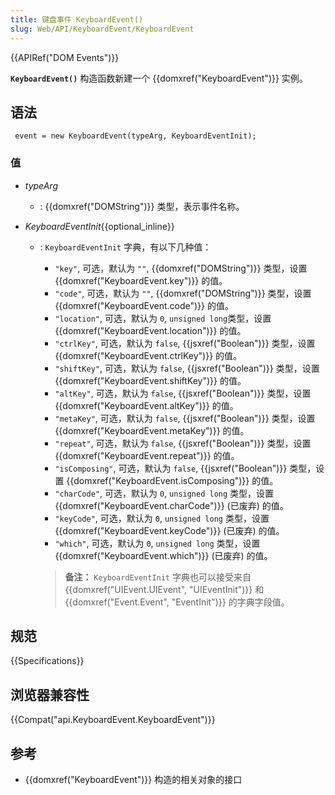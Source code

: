 ```yaml
---
title: 键盘事件 KeyboardEvent()
slug: Web/API/KeyboardEvent/KeyboardEvent
---
```

{{APIRef("DOM Events")}}

**`KeyboardEvent()`** 构造函数新建一个 {{domxref("KeyboardEvent")}} 实例。

## 语法

```
 event = new KeyboardEvent(typeArg, KeyboardEventInit);
```

### 值

- _typeArg_
  - : {{domxref("DOMString")}} 类型，表示事件名称。
- _KeyboardEventInit_{{optional_inline}}

  - : `KeyboardEventInit` 字典，有以下几种值：

    - `"key"`, 可选，默认为 `""`, {{domxref("DOMString")}} 类型，设置 {{domxref("KeyboardEvent.key")}} 的值。
    - `"code"`, 可选，默认为 `""`, {{domxref("DOMString")}} 类型，设置{{domxref("KeyboardEvent.code")}} 的值。
    - `"location"`, 可选，默认为 `0`, `unsigned long`类型，设置 {{domxref("KeyboardEvent.location")}} 的值。
    - `"ctrlKey"`, 可选，默认为 `false`, {{jsxref("Boolean")}} 类型，设置 {{domxref("KeyboardEvent.ctrlKey")}} 的值。
    - `"shiftKey"`, 可选，默认为 `false`, {{jsxref("Boolean")}} 类型，设置{{domxref("KeyboardEvent.shiftKey")}} 的值。
    - `"altKey"`, 可选，默认为 `false`, {{jsxref("Boolean")}} 类型，设置 {{domxref("KeyboardEvent.altKey")}} 的值。
    - `"metaKey"`, 可选，默认为 `false`, {{jsxref("Boolean")}} 类型，设置 {{domxref("KeyboardEvent.metaKey")}} 的值。
    - `"repeat"`, 可选，默认为 `false`, {{jsxref("Boolean")}} 类型，设置 {{domxref("KeyboardEvent.repeat")}} 的值。
    - `"isComposing"`, 可选，默认为 `false`, {{jsxref("Boolean")}} 类型，设置 {{domxref("KeyboardEvent.isComposing")}} 的值。
    - `"charCode"`, 可选，默认为 `0`, `unsigned long` 类型，设置 {{domxref("KeyboardEvent.charCode")}} (已废弃) 的值。
    - `"keyCode"`, 可选，默认为 `0`, `unsigned long` 类型，设置{{domxref("KeyboardEvent.keyCode")}} (已废弃) 的值。
    - `"which"`, 可选，默认为 `0`, `unsigned long` 类型，设置{{domxref("KeyboardEvent.which")}} (已废弃) 的值。

    > **备注：** `KeyboardEventInit` 字典也可以接受来自 {{domxref("UIEvent.UIEvent", "UIEventInit")}} 和 {{domxref("Event.Event", "EventInit")}} 的字典字段值。

## 规范

{{Specifications}}

## 浏览器兼容性

{{Compat("api.KeyboardEvent.KeyboardEvent")}}

## 参考

- {{domxref("KeyboardEvent")}} 构造的相关对象的接口
